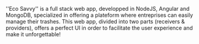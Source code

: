 
''Eco Savvy'' is a full stack web app, developped in NodeJS, Angular and MongoDB, specialized in offering a plateform where entreprises can easily manage their trashes. This web app, divided into two parts (receivers & providers), offers a perfect UI in order to facilitate the user experience and make it unforgettable!
